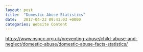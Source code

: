 ```yaml
---
layout: post
title:  "Domestic Abuse Statistics"
date:   2017-04-23 09:41:03 +0000
categories: Website Content
---
```



<a href="https://www.nspcc.org.uk/preventing-abuse/child-abuse-and-neglect/domestic-abuse/domestic-abuse-facts-statistics/">https://www.nspcc.org.uk/preventing-abuse/child-abuse-and-neglect/domestic-abuse/domestic-abuse-facts-statistics/</a><br /> 
<br /> 
